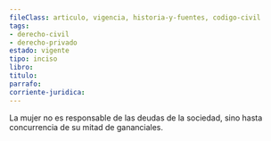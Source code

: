 ```yaml
---
fileClass: articulo, vigencia, historia-y-fuentes, codigo-civil
tags:
- derecho-civil
- derecho-privado
estado: vigente
tipo: inciso
libro:
titulo:
parrafo:
corriente-juridica:
---
```

La mujer no es responsable de las deudas de la sociedad, sino hasta concurrencia de su mitad de gananciales.